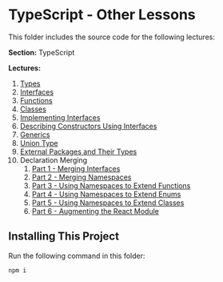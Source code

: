 # TypeScript - Other Lessons

This folder includes the source code for the following lectures:

**Section:** TypeScript

**Lectures:**

1. [Types](https://github.com/d-dmytro/react-with-typescript/blob/master/Code-Examples/TypeScript/Other-Lessons/src/Types.ts)
2. [Interfaces](https://github.com/d-dmytro/react-with-typescript/blob/master/Code-Examples/TypeScript/Other-Lessons/src/Interfaces.ts)
3. [Functions](https://github.com/d-dmytro/react-with-typescript/blob/master/Code-Examples/TypeScript/Other-Lessons/src/Functions.ts)
4. [Classes](https://github.com/d-dmytro/react-with-typescript/blob/master/Code-Examples/TypeScript/Other-Lessons/src/Classes.ts)
5. [Implementing Interfaces](https://github.com/d-dmytro/react-with-typescript/tree/master/Code-Examples/TypeScript/Other-Lessons/src/Implementing-Interfaces)
6. [Describing Constructors Using Interfaces](https://github.com/d-dmytro/react-with-typescript/blob/master/Code-Examples/TypeScript/Other-Lessons/src/Describing-Class-Constructors-Using-Interfaces.ts)
7. [Generics](https://github.com/d-dmytro/react-with-typescript/blob/master/Code-Examples/TypeScript/Other-Lessons/src/Generics.ts)
8. [Union Type](https://github.com/d-dmytro/react-with-typescript/blob/master/Code-Examples/TypeScript/Other-Lessons/src/Union-Type.ts)
9. [External Packages and Their Types](https://github.com/d-dmytro/react-with-typescript/blob/master/Code-Examples/TypeScript/Other-Lessons/src/External-Packages-and-Their-Types.ts)
10. Declaration Merging
    1. [Part 1 - Merging Interfaces](https://github.com/d-dmytro/react-with-typescript/blob/master/Code-Examples/TypeScript/Other-Lessons/src/Declaration-Merging-1.ts)
    2. [Part 2 - Merging Namespaces](https://github.com/d-dmytro/react-with-typescript/blob/master/Code-Examples/TypeScript/Other-Lessons/src/Declaration-Merging-2.ts)
    3. [Part 3 - Using Namespaces to Extend Functions](https://github.com/d-dmytro/react-with-typescript/blob/master/Code-Examples/TypeScript/Other-Lessons/src/Declaration-Merging-3.ts)
    4. [Part 4 - Using Namespaces to Extend Enums](https://github.com/d-dmytro/react-with-typescript/blob/master/Code-Examples/TypeScript/Other-Lessons/src/Declaration-Merging-4.ts)
    5. [Part 5 - Using Namespaces to Extend Classes](https://github.com/d-dmytro/react-with-typescript/blob/master/Code-Examples/TypeScript/Other-Lessons/src/Declaration-Merging-5.ts)
    6. [Part 6 - Augmenting the React Module](https://github.com/d-dmytro/react-with-typescript/blob/master/Code-Examples/TypeScript/Other-Lessons/src/Declaration-Merging-6.tsx)

## Installing This Project

Run the following command in this folder:

```
npm i
```
